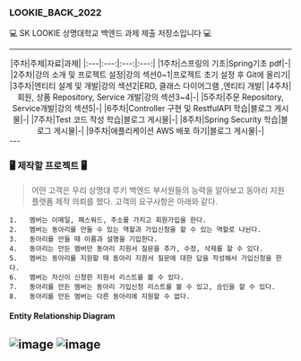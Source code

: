 ### LOOKIE_BACK_2022
💻 SK LOOKIE 상명대학교 백엔드 과제 제출 저장소입니다 💻

---
<center>
|주차|주제|자료|과제|
|:---|:---:|:---:|:---:|
|1주차|스프링의 기초|Spring기초 pdf|-| 
|2주차|강의 소개 및 프로젝트 설정|강의 섹션0~1|프로젝트 초기 설정 후 Git에 올리기|
|3주차|엔티티 설계 및 개발|강의 섹션2|ERD, 클래스 다이어그램 ,엔티티 개발| 
|4주차|회원, 상품 Repository, Service 개발|강의 섹션3~4|-|
|5주차|주문 Repository, Service개발|강의 섹션5|-|
|6주차|Controller 구현 및 RestfulAPI 학습|블로그 게시물|-|
|7주차|Test 코드 작성 학습|블로그 게시물|-|
|8주차|Spring Security 학습|블로그 게시물|-|
|9주차|애플리케이션 AWS 배포 하기|블로그 게시물|-|
</center>
---

### 🖥 제작할 프로젝트 🖥

> 어떤 고객은 우리 상명대 루키 백엔드 부서원들의 능력을 알아보고 동아리 지원 플랫폼 제작 의뢰를 했다. 고객의 요구사항은 아래와 같다.

```
1.   멤버는 이메일, 패스워드, 주소를 가지고 회원가입을 한다.
2.   멤버는 동아리를 만들 수 있는 역할과 가입신청을 할 수 있는 역할로 나뉜다.
3.   동아리를 만들 때 이름과 설명을 기입한다.
4.   동아리는 만든 멤버만 동아리 지원서 질문을 추가, 수정, 삭제를 할 수 있다. 
5.   멤버는 동아리를 지원할 때 동아리 지원서 질문에 대한 답을 작성해서 가입신청을 한다.
6.   멤버는 자신이 신청한 지원서 리스트를 볼 수 있다.
7.   동아리를 만든 멤버는 동아리 가입신청 리스트를 볼 수 있고, 승인을 할 수 있다. 
8.   동아리를 만든 멤버는 다른 동아리에 지원할 수 없다.
```

#### Entity Relationship Diagram
![image](https://user-images.githubusercontent.com/62318430/166396506-34bab732-c2f1-4472-ab9b-5d5527d7010a.png)
![image](https://user-images.githubusercontent.com/62318430/166396523-9c783590-1f98-441c-b838-68ac2f21170f.png)
---
